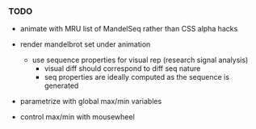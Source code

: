 ### TODO

- animate with MRU list of MandelSeq rather than CSS alpha hacks

- render mandelbrot set under animation
    - use sequence properties for visual rep (research signal analysis)
        - visual diff should correspond to diff seq nature
        - seq properties are ideally computed as the sequence is generated

- parametrize with global max/min variables

- control max/min with mousewheel
